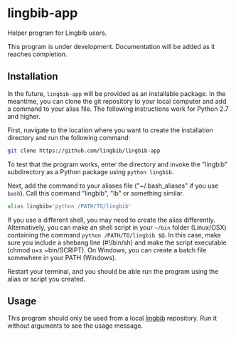 # lingbib-app
Helper program for Lingbib users.

This program is under development. Documentation will be added as it reaches completion.

## Installation

In the future, `lingbib-app` will be provided as an installable package. In the meantime, you can clone the git repository to your local computer and add a command to your alias file. The following instructions work for Python 2.7 and higher.

First, navigate to the location where you want to create the installation directory and run the following command:

```sh
git clone https://github.com/lingbib/lingbib-app
```

To test that the program works, enter the directory and invoke the "lingbib" subdirectory as a Python package using `python lingbib`.

Next, add the command to your aliases file ("~/.bash_aliases" if you use `bash`). Call this command "lingbib", "lb" or something similar. 

```sh
alias lingbib='python /PATH/TO/lingbib'
```

If you use a different shell, you may need to create the alias differently. Alternatively, you can make an shell script in your `~/bin` folder (Linux/OSX) containing the command `python /PATH/TO/lingbib $@`. In this case, make sure you include a shebang line (#!/bin/sh) and make the script executable (chmod u+x ~bin/SCRIPT). On Windows, you can create a batch file somewhere in your PATH (Windows). 

Restart your terminal, and you should be able run the program using the alias or script you created.


## Usage

This program should only be used from a local [lingbib][lingbib] repository. Run it without arguments to see the usage message.


[lingbib]: https://github.com/lingbib/lingbib

